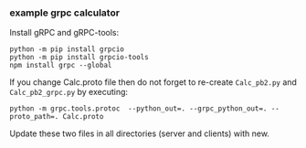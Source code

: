 ### example grpc calculator

Install gRPC and gRPC-tools:
```
python -m pip install grpcio  
python -m pip install grpcio-tools  
npm install grpc --global  
```

If you change Calc.proto file then do not forget to re-create `Calc_pb2.py` and `Calc_pb2_grpc.py` by executing:  
```
python -m grpc.tools.protoc  --python_out=. --grpc_python_out=. --proto_path=. Calc.proto
```
  
Update these two files in all directories (server and clients) with new.  
